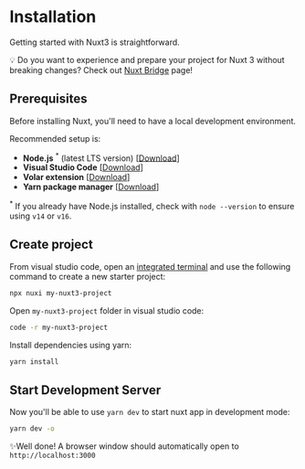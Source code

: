 # Installation

Getting started with Nuxt3 is straightforward.

💡 Do you want to experience and prepare your project for Nuxt 3 without breaking changes? Check out [Nuxt Bridge](/bridge/intro) page!

## Prerequisites

Before installing Nuxt, you'll need to have a local development environment.

Recommended setup is:

* **Node.js** <sup>*</sup> (latest LTS version) [[Download](https://nodejs.org/en/download/)]
* **Visual Studio Code** [[Download](https://code.visualstudio.com/)]
* **Volar extension** [[Download](https://marketplace.visualstudio.com/items?itemName=johnsoncodehk.volar)]
* **Yarn package manager** [[Download](https://classic.yarnpkg.com/en/docs/install#windows-stable)]

<sup>*</sup> If you already have Node.js installed, check with `node --version` to ensure using `v14` or `v16`.


## Create project

From visual studio code, open an [integrated terminal](https://code.visualstudio.com/docs/editor/integrated-terminal) and use the following command to create a new starter project:

```bash
npx nuxi my-nuxt3-project
```

Open `my-nuxt3-project` folder in visual studio code:

```bash
code -r my-nuxt3-project
```

Install dependencies using yarn:

```bash
yarn install
```

## Start Development Server

Now you'll be able to use `yarn dev` to start nuxt app in development mode:

```bash
yarn dev -o
```

✨Well done! A browser window should automatically open to `http://localhost:3000`
